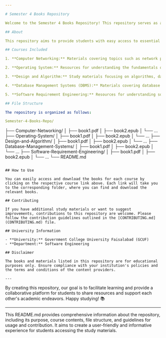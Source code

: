 ```yaml
---

# Semester 4 Books Repository

Welcome to the Semester 4 Books Repository! This repository serves as a centralized location for accessing study materials for various courses offered in the fourth semester at Government College University Faisalabad (GCUF) for the Software Engineering program. Whether you're studying Computer Networking, Operating System, Design and Algorithm, Database Management Systems (DBMS), or Software Requirement Engineering, you'll find the necessary resources here to excel in your studies.

## About

This repository aims to provide students with easy access to essential study materials, including textbooks, lecture notes, and supplementary resources, to support their learning journey throughout the semester.

## Courses Included

1. **Computer Networking:** Materials covering topics such as network protocols, data transmission, network security, and network administration.

2. **Operating System:** Resources for understanding the fundamentals of operating systems, process management, memory management, file systems, and concurrency.

3. **Design and Algorithm:** Study materials focusing on algorithms, data structures, algorithm analysis, and algorithm design techniques.

4. **Database Management Systems (DBMS):** Materials covering database concepts, relational database management systems, SQL queries, normalization, and database administration.

5. **Software Requirement Engineering:** Resources for understanding software requirements, requirement elicitation techniques, requirement analysis, and requirement validation.

## File Structure

The repository is organized as follows:

Semester-4-Books-Repo/
```
├── Computer-Networking/
│   ├── book1.pdf
│   ├── book2.epub
│   └── ...
├── Operating-System/
│   ├── book1.pdf
│   ├── book2.epub
│   └── ...
├── Design-and-Algorithm/
│   ├── book1.pdf
│   ├── book2.epub
│   └── ...
├── Database-Management-Systems/
│   ├── book1.pdf
│   ├── book2.epub
│   └── ...
├── Software-Requirement-Engineering/
│   ├── book1.pdf
│   ├── book2.epub
│   └── ...
└── README.md
```

## How to Use

You can easily access and download the books for each course by clicking on the respective course link above. Each link will take you to the corresponding folder, where you can find and download the relevant books.

## Contributing

If you have additional study materials or want to suggest improvements, contributions to this repository are welcome. Please follow the contribution guidelines outlined in the [CONTRIBUTING.md](CONTRIBUTING.md) file.

## University Information

- **University:** Government College University Faisalabad (GCUF)
- **Department:** Software Engineering

## Disclaimer

The books and materials listed in this repository are for educational purposes only. Ensure compliance with your institution's policies and the terms and conditions of the content providers.

---
```

By creating this repository, our goal is to facilitate learning and provide a collaborative platform for students to share resources and support each other's academic endeavors. Happy studying! 📚

---

This README.md provides comprehensive information about the repository, including its purpose, course contents, file structure, and guidelines for usage and contribution. It aims to create a user-friendly and informative experience for students accessing the study materials.
